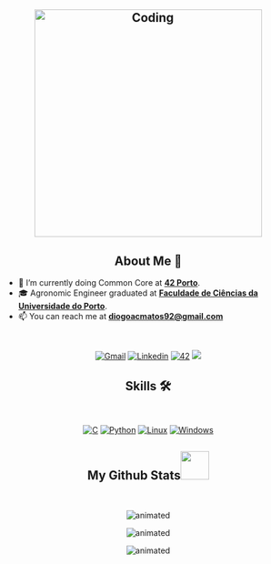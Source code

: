</a>
<h2 align="center">
<img align="center" alt="Coding" width="400" src="https://media3.giphy.com/media/M9kgjEsLG6LMbYC9dl/200.webp?cid=ecf05e472dwm8lzbq8gkzo5tcicvm36stkhuopg363hh3b6w&rid=200.webp&ct=g">
</h2>
  
</a>
<h2 align="center">
  About Me 👨 
</h2>
 
- 🌱 I’m currently doing Common Core at [**42 Porto**](https://www.42porto.com).
- :mortar_board: Agronomic Engineer graduated at [**Faculdade de Ciências da Universidade do Porto**](https://sigarra.up.pt/fcup/pt/web_page.inicial).
- 📫 You can reach me at **diogoacmatos92@gmail.com**

<br/>
<p align="center">
<a href='mailto:diogoacmatos92@gmail.com' target="_blank"><img alt='Gmail' src='https://img.shields.io/badge/Gmail-100000?style=for-the-badge&logo=Gmail&logoColor=white&labelColor=EA4335&color=EA4335'/></a>
</a>
<a href='https://www.linkedin.com/in/diogodematos/' target="_blank"><img alt='Linkedin' src='https://img.shields.io/badge/LinkedIn-100000?style=for-the-badge&logo=Linkedin&logoColor=white&labelColor=0A66C2&color=0A66C2'/></a>
</a>
<a href='https://profile.intra.42.fr/users/dcarrilh' target="_blank"><img alt='42' src='https://img.shields.io/badge/42_Porto-100000?style=for-the-badge&logo=42&logoColor=white&labelColor=000000&color=000000'/></a>
</a>
<img src="https://komarev.com/ghpvc/?username=dcarrilh&style=for-the-badge&color=blue"></a>
</a>
</p>

</a>
<h2 align="center">
  Skills 🛠
</h2>
 
<br>
<p align="center">
<a href='' target="_blank"><img alt='C' src='https://img.shields.io/badge/C-100000?style=for-the-badge&logo=C&logoColor=white&labelColor=A8B9CC&color=A8B9CC'/></a>
</a>
<a href='' target="_blank"><img alt='Python' src='https://img.shields.io/badge/Python-100000?style=for-the-badge&logo=pYTHON&logoColor=white&labelColor=3776AB&color=3776AB'/></a>
</a>
<a href='' target="_blank"><img alt='Linux' src='https://img.shields.io/badge/Linux-100000?style=for-the-badge&logo=Linux&logoColor=white&labelColor=FCC624&color=FCC624'/></a>
</a>
<a href='' target="_blank"><img alt='Windows' src='https://img.shields.io/badge/Windows-100000?style=for-the-badge&logo=Windows&logoColor=white&labelColor=0078D6&color=0078D6'/></a>
</p>
</a>
<h2 align="center">
  My Github Stats<img src="https://media.giphy.com/media/VgCDAzcKvsR6OM0uWg/giphy.gif" width="50">
</h2>
 
<br>

<p align="center">
  <img src="https://github-readme-stats.vercel.app/api?username=diogodematos&theme=dark&hide_border=false&include_all_commits=true&count_private=true" alt="animated" />
</p>
<p align="center">
  <img src="https://github-readme-streak-stats.herokuapp.com/?user=diogodematos&theme=dark&hide_border=false" alt="animated" />
</p>
<p align="center">
  <img src="https://github-readme-stats.vercel.app/api/top-langs/?username=diogodematos&theme=dark&hide_border=false&include_all_commits=true&count_private=true&layout=compact" alt="animated" />
</p>
